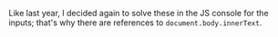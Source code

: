 Like last year, I decided again to solve these in the JS console for the inputs; that's why there are references to `document.body.innerText`.
